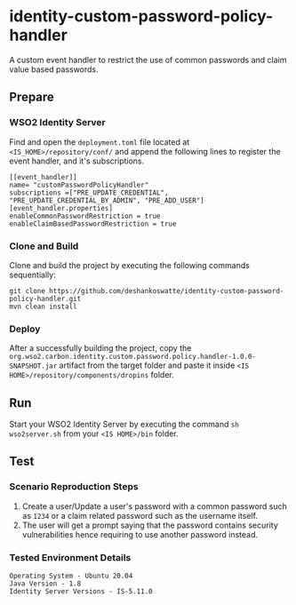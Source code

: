 # identity-custom-password-policy-handler

A custom event handler to restrict the use of common passwords and claim value based passwords.

## Prepare

### WSO2 Identity Server

Find and open the `deployment.toml` file located at `<IS_HOME>/repository/conf/` and append the following lines to
register the event handler, and it's subscriptions.

```
[[event_handler]]
name= "customPasswordPolicyHandler"
subscriptions =["PRE_UPDATE_CREDENTIAL", "PRE_UPDATE_CREDENTIAL_BY_ADMIN", "PRE_ADD_USER"]
[event_handler.properties]
enableCommonPasswordRestriction = true
enableClaimBasedPasswordRestriction = true
```

### Clone and Build

Clone and build the project by executing the following commands sequentially:

```
git clone https://github.com/deshankoswatte/identity-custom-password-policy-handler.git
mvn clean install
```

### Deploy

After a successfully building the project, copy the
`org.wso2.carbon.identity.custom.password.policy.handler-1.0.0-SNAPSHOT.jar` artifact from the target folder and paste
it inside `<IS HOME>/repository/components/dropins` folder.

## Run

Start your WSO2 Identity Server by executing the command `sh wso2server.sh` from your `<IS HOME>/bin` folder.

## Test

### Scenario Reproduction Steps

1. Create a user/Update a user's password with a common password such as `1234` or a claim related password such as the
   username itself.
2. The user will get a prompt saying that the password contains security vulnerabilities hence requiring to use another
   password instead.

### Tested Environment Details

```
Operating System - Ubuntu 20.04
Java Version - 1.8
Identity Server Versions - IS-5.11.0
```